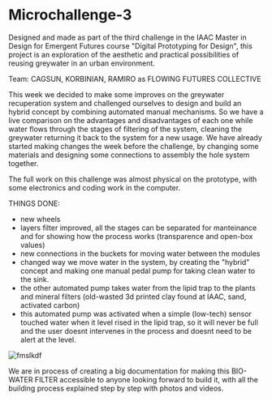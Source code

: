 # Microchallenge-3

Designed and made as part of the third challenge in the IAAC Master in Design for Emergent Futures course "Digital Prototyping for Design", this project is an exploration of the aesthetic and practical possibilities of reusing greywater in an urban environment.

Team: CAGSUN, KORBINIAN, RAMIRO as FLOWING FUTURES COLLECTIVE

This week we decided to make some improves on the greywater recuperation system and challenged ourselves to design and build an hybrid concept by combining automated manual mechanisms. So we have a live comparison on the advantages and disadvantages of each one while water flows through the stages of filtering of the system, cleaning the greywater returning it back to the system for a new usage. We have already started making changes the week before the challenge, by changing some materials and designing some connections to assembly the hole system together. 

The full work on this challenge was almost physical on the prototype, with some electronics and coding work in the computer.

THINGS DONE:

- new wheels
- layers filter improved, all the stages can be separated for manteinance and for showing how the process works (transparence and open-box values)
- new connections in the buckets for moving water between the modules
- changed way we move water in the system, by creating the "hybrid" concept and making one manual pedal pump for taking clean water to the sink.
- the other automated pump takes water from the lipid trap to the plants and mineral filters (old-wasted 3d printed clay found at IAAC, sand, activated carbon)
- this automated pump was activated when a simple (low-tech) sensor touched water when it level rised in the lipid trap, so it will never be full and the user doesnt intervenes in the process and doesnt need to be alert at the level.



![fmslkdf](https://github.com/ramiroarga/Microchallenge-3/assets/115219057/50931224-e1cd-41c5-9999-65985ca60188)





We are in process of creating a big documentation for making this BIO-WATER FILTER accessible to anyone looking forward to build it, with all the building process  explained step by step with photos and videos.
